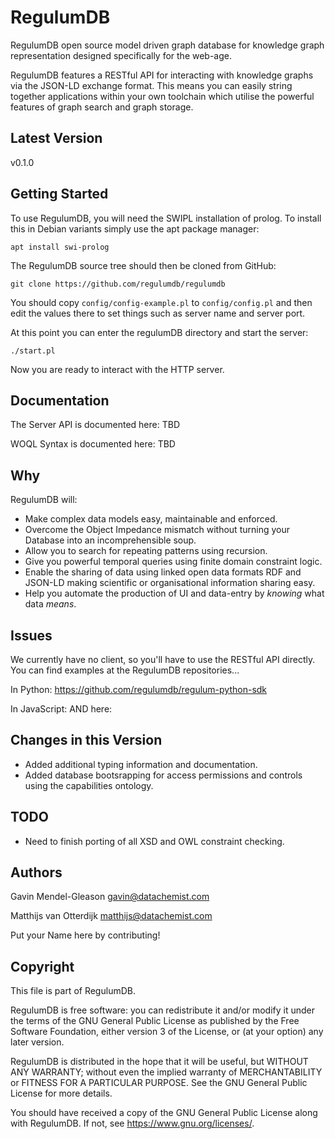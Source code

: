 # RegulumDB

RegulumDB open source model driven graph database for knowledge graph representation designed 
specifically for the web-age. 

RegulumDB features a RESTful API for interacting with knowledge graphs via the JSON-LD exchange 
format. This means you can easily string together applications within your own toolchain which 
utilise the powerful features of graph search and graph storage. 

## Latest Version 

v0.1.0

## Getting Started

To use RegulumDB, you will need the SWIPL installation of prolog. To install this in Debian variants
simply use the apt package manager: 

```
apt install swi-prolog
```

The RegulumDB source tree should then be cloned from GitHub: 

```
git clone https://github.com/regulumdb/regulumdb
```

You should copy `config/config-example.pl` to `config/config.pl` and then 
edit the values there to set things such as server name and server 
port. 

At this point you can enter the regulumDB directory and start the server: 

```
./start.pl
```

Now you are ready to interact with the HTTP server. 

## Documentation 

The Server API is documented here: TBD

WOQL Syntax is documented here: TBD

## Why 

RegulumDB will: 

* Make complex data models easy, maintainable and enforced. 
* Overcome the Object Impedance mismatch without turning your Database into an incomprehensible soup. 
* Allow you to search for repeating patterns using recursion. 
* Give you powerful temporal queries using finite domain constraint logic. 
* Enable the sharing of data using linked open data formats RDF and JSON-LD making scientific or organisational information sharing easy.
* Help you automate the production of UI and data-entry by *knowing* what data *means*.

## Issues 

We currently have no client, so you'll have to use the RESTful API directly. You can find 
examples at the RegulumDB repositories...

In Python: https://github.com/regulumdb/regulum-python-sdk

In JavaScript: 
AND here: 

## Changes in this Version 

* Added additional typing information and documentation. 
* Added database bootsrapping for access permissions and controls using the capabilities ontology.

## TODO

* Need to finish porting of all XSD and OWL constraint checking. 

## Authors

Gavin Mendel-Gleason <gavin@datachemist.com>

Matthijs van Otterdijk <matthijs@datachemist.com>

Put your Name here by contributing!

## Copyright

This file is part of RegulumDB.

RegulumDB is free software: you can redistribute it and/or modify
it under the terms of the GNU General Public License as published by
the Free Software Foundation, either version 3 of the License, or
(at your option) any later version.

RegulumDB is distributed in the hope that it will be useful,
but WITHOUT ANY WARRANTY; without even the implied warranty of
MERCHANTABILITY or FITNESS FOR A PARTICULAR PURPOSE.  See the
GNU General Public License for more details.

You should have received a copy of the GNU General Public License
along with RegulumDB.  If not, see <https://www.gnu.org/licenses/>.
